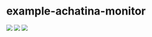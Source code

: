 # example-achatina-monitor
![](https://img.shields.io/github/license/julianchen215/example-achatina-monitor)
![](https://img.shields.io/badge/architecture-arm64%2C%20amd64%2C%20arm-green)
![](https://img.shields.io/github/contributors/open-horizon-services/example-achatina-monitor)
